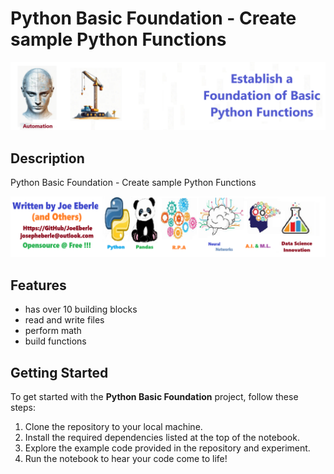 # Python Basic Foundation - Create sample Python Functions  

![solution code Logo](code.png)

## Description

Python Basic Foundation - Create sample Python Functions  

![Developer Logo](developer.png)

## Features

- has over 10 building blocks
- read and write files
- perform math
- build functions

## Getting Started

To get started with the **Python Basic Foundation** project, follow these steps:

1. Clone the repository to your local machine.
2. Install the required dependencies listed at the top of the notebook.
3. Explore the example code provided in the repository and experiment.
4. Run the notebook to hear your code come to life!

 


